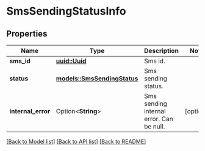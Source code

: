 # SmsSendingStatusInfo

## Properties

Name | Type | Description | Notes
------------ | ------------- | ------------- | -------------
**sms_id** | [**uuid::Uuid**](uuid::Uuid.md) | Sms id. | 
**status** | [**models::SmsSendingStatus**](SmsSendingStatus.md) | Sms sending status. | 
**internal_error** | Option<**String**> | Sms sending internal error. Can be null. | [optional]

[[Back to Model list]](../README.md#documentation-for-models) [[Back to API list]](../README.md#documentation-for-api-endpoints) [[Back to README]](../README.md)


